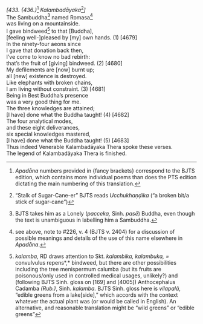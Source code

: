 *\[433. {436.}*[^1] *Kalambadāyaka*[^2]*\]*  
The Sambuddha[^3] named Romasa[^4]  
was living on a mountainside.  
I gave bindweed[^5] to that \[Buddha\],  
\[feeling well-\]pleased by \[my\] own hands. (1) \[4679\]  
In the ninety-four aeons since  
I gave that donation back then,  
I’ve come to know no bad rebirth:  
that’s the fruit of \[giving\] bindweed. (2) \[4680\]  
My defilements are \[now\] burnt up;  
all \[new\] existence is destroyed.  
Like elephants with broken chains,  
I am living without constraint. (3) \[4681\]  
Being in Best Buddha’s presence  
was a very good thing for me.  
The three knowledges are attained;  
\[I have\] done what the Buddha taught! (4) \[4682\]  
The four analytical modes,  
and these eight deliverances,  
six special knowledges mastered,  
\[I have\] done what the Buddha taught! (5) \[4683\]  
Thus indeed Venerable Kalambadāyaka Thera spoke these verses.  
The legend of Kalambadāyaka Thera is finished.  
[^1]: *Apadāna* numbers provided in {fancy brackets} correspond to the
    BJTS edition, which contains more individual poems than does the PTS
    edition dictating the main numbering of this translation.  
[^2]: “Stalk of Sugar-Cane-er” BJTS reads *Ucchukhaṇḍika* (“a broken
    bit/a stick of sugar-cane”)  
[^3]: BJTS takes him as a Lonely (*pacceka,* Sinh. *pasē*) Buddha, even
    though the text is unambiguous in labelling him a Sambuddha.  
[^4]: see above, note to \#226, v. 4 (BJTS v. 2404) for a discussion of
    possible meanings and details of the use of this name elsewhere in
    *Apadāna*.  
[^5]: *kalamba,* RD draws attention to Skt. *kalambika, kalambuka, =*
    convulvulus repens*,* bindweed, but there are other possibilities
    including the tree menispermum calumba (but its fruits are
    poisonous/only used in controlled medical usages, unlikely?) and
    (following BJTS Sinh. gloss on \[169\] and \[4005\]) Anthocephalus
    Cadamba *(Rub.)*, Sinh. *kalamba.* BJTS Sinh. gloss here is
    *vilapalā*, “edible greens from a lake\[side\],” which accords with
    the context whatever the actual plant was (or would be called in
    English). An alternative, and reasonable translation might be “wild
    greens” or “edible greens”
